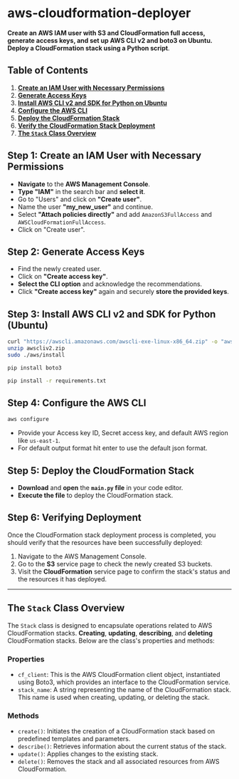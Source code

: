 # aws-cloudformation-deployer 

**Create an AWS IAM user with S3 and CloudFormation full access, generate access keys, and set up AWS CLI v2 and boto3 on Ubuntu. Deploy a CloudFormation stack using a Python script**.

## Table of Contents

1. [**Create an IAM User with Necessary Permissions**](#step-1-create-an-iam-user-with-necessary-permissions)
2. [**Generate Access Keys**](#step-2-generate-access-keys)
3. [**Install AWS CLI v2 and SDK for Python on Ubuntu**](#step-3-install-aws-cli-v2-and-sdk-for-python-ubuntu)
4. [**Configure the AWS CLI**](#step-4-configure-the-aws-cli)
5. [**Deploy the CloudFormation Stack**](#step-5-deploy-the-cloudformation-stack)
6. [**Verify the CloudFormation Stack Deployment**](#step-6-verifying-deployment)
7. [**The `Stack` Class Overview**](#the-stack-class-overview)


## Step 1: Create an IAM User with Necessary Permissions

- **Navigate** to the **AWS Management Console**.
- **Type "IAM"** in the search bar and **select it**.
- Go to "Users" and click on **"Create user"**.
- Name the user **"my_new_user"** and continue.
- Select **"Attach policies directly"** and add `AmazonS3FullAccess` and `AWSCloudFormationFullAccess`.
- Click on "Create user".

## Step 2: Generate Access Keys

- Find the newly created user.
- Click on **"Create access key"**.
- **Select the CLI option** and acknowledge the recommendations.
- Click **"Create access key"** again and securely **store the provided keys**.

## Step 3: Install AWS CLI v2 and SDK for Python (Ubuntu)

```bash
curl "https://awscli.amazonaws.com/awscli-exe-linux-x86_64.zip" -o "awscliv2.zip"
unzip awscliv2.zip
sudo ./aws/install
```

```bash
pip install boto3
```

```bash
pip install -r requirements.txt
```

## Step 4: Configure the AWS CLI

```bash
aws configure
```
- Provide your Access key ID, Secret access key, and default AWS region like `us-east-1`.
- For default output format hit enter to use the default json format.

## Step 5: Deploy the CloudFormation Stack

- **Download** and **open** the **`main.py` file** in your code editor.
- **Execute the file** to deploy the CloudFormation stack.


## Step 6: Verifying Deployment

Once the CloudFormation stack deployment process is completed, you should verify that the resources have been successfully deployed:

1. Navigate to the AWS Management Console.
2. Go to the **S3** service page to check the newly created S3 buckets.
3. Visit the **CloudFormation** service page to confirm the stack's status and the resources it has deployed.

---

## The `Stack` Class Overview

The `Stack` class is designed to encapsulate operations related to AWS CloudFormation stacks. **Creating**, **updating**, **describing**, and **deleting** CloudFormation stacks. Below are the class's properties and methods:

### Properties

- `cf_client`: This is the AWS CloudFormation client object, instantiated using Boto3, which provides an interface to the CloudFormation service.
- `stack_name`: A string representing the name of the CloudFormation stack. This name is used when creating, updating, or deleting the stack.

### Methods

- `create()`: Initiates the creation of a CloudFormation stack based on predefined templates and parameters.
- `describe()`: Retrieves information about the current status of the stack.
- `update()`: Applies changes to the existing stack.
- `delete()`: Removes the stack and all associated resources from AWS CloudFormation.


